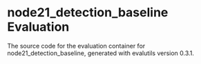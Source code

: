 # node21_detection_baseline Evaluation

The source code for the evaluation container for
node21_detection_baseline, generated with
evalutils version 0.3.1.


